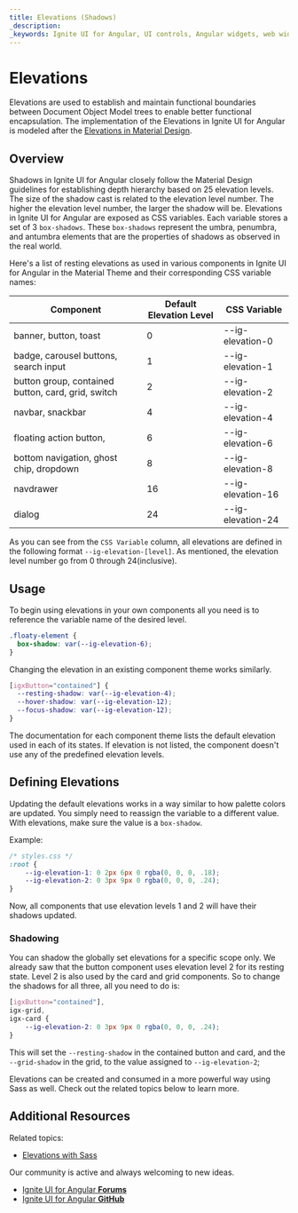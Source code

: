 ```yaml
---
title: Elevations (Shadows)
_description:
_keywords: Ignite UI for Angular, UI controls, Angular widgets, web widgets, UI widgets, Angular, Native Angular Components Suite, Native Angular Controls, Native Angular Components Library
---
```


# Elevations

<p class="highlight">

Elevations are used to establish and maintain functional boundaries between Document Object Model trees to enable better functional encapsulation. The implementation of the Elevations in Ignite UI for Angular is modeled after the [Elevations in Material Design](https://material.io/design/environment/elevation.html#elevation-in-material-design).

</p>
<div class="divider"></div>

## Overview

Shadows in Ignite UI for Angular closely follow the Material Design guidelines for establishing depth hierarchy based on 25 elevation levels. The size of the shadow cast is related to the elevation level number. The higher the elevation level number, the larger the shadow will be. Elevations in Ignite UI for Angular are exposed as CSS variables. Each variable stores a set of 3 `box-shadows`. These `box-shadows` represent the umbra, penumbra, and antumbra elements that are the properties of shadows as observed in the real world.

Here's a list of resting elevations as used in various components in Ignite UI for Angular in the Material Theme and their corresponding CSS variable names:

| Component                                       | Default Elevation Level | CSS Variable       |
| ----------------------------------------------- | ----------------------- | ------------------ |
| banner, button, toast                           | 0                       | --ig-elevation-0  |
| badge, carousel buttons, search input           | 1                       | --ig-elevation-1  |
| button group, contained button, card, grid, switch | 2                       | --ig-elevation-2  |
| navbar, snackbar                                | 4                       | --ig-elevation-4  |
| floating action button,                         | 6                       | --ig-elevation-6  |
| bottom navigation, ghost chip, dropdown         | 8                       | --ig-elevation-8  |
| navdrawer                                       | 16                      | --ig-elevation-16 |
| dialog                                          | 24                      | --ig-elevation-24 |

As you can see from the `CSS Variable` column, all elevations are defined in the following format `--ig-elevation-[level]`. As mentioned, the elevation level number go from 0 through 24(inclusive).

## Usage

To begin using elevations in your own components all you need is to reference the variable name of the desired level.

```css
.floaty-element {
  box-shadow: var(--ig-elevation-6);
}
```

Changing the elevation in an existing component theme works similarly.

```css
[igxButton="contained"] {
  --resting-shadow: var(--ig-elevation-4);
  --hover-shadow: var(--ig-elevation-12);
  --focus-shadow: var(--ig-elevation-12);
}
```

The documentation for each component theme lists the default elevation used in each of its states. If elevation is not listed, the component doesn't use any of the predefined elevation levels.

## Defining Elevations

Updating the default elevations works in a way similar to how palette colors are updated. You simply need to reassign the variable to a different value. With elevations, make sure the value is a `box-shadow`.

Example:

```css
/* styles.css */
:root {
    --ig-elevation-1: 0 2px 6px 0 rgba(0, 0, 0, .18);
    --ig-elevation-2: 0 3px 9px 0 rgba(0, 0, 0, .24);
}
```

Now, all components that use elevation levels 1 and 2 will have their shadows updated.

### Shadowing
You can shadow the globally set elevations for a specific scope only. We already saw that the button component uses elevation level 2 for its resting state. Level 2 is also used by the card and grid components. So to change the shadows for all three, all you need to do is:

```css
[igxButton="contained"],
igx-grid,
igx-card {
    --ig-elevation-2: 0 3px 9px 0 rgba(0, 0, 0, .24);
}
```
This will set the `--resting-shadow` in the contained button and card, and the `--grid-shadow` in the grid, to the value assigned to `--ig-elevation-2`;

Elevations can be created and consumed in a more powerful way using Sass as well. Check out the related topics below to learn more.

## Additional Resources

Related topics:

- [Elevations with Sass](./sass/elevations.md)

Our community is active and always welcoming to new ideas.

* [Ignite UI for Angular **Forums**](https://www.infragistics.com/community/forums/f/ignite-ui-for-angular)
* [Ignite UI for Angular **GitHub**](https://github.com/IgniteUI/igniteui-angular)
